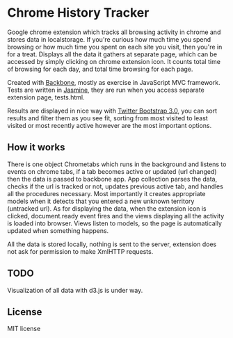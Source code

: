 Chrome History Tracker
======================

Google chrome extension which tracks all browsing activity in chrome and stores data in localstorage.
If you're curious how much time you spend browsing or how much time you spent on each site you visit, then you're in for a treat. 
Displays all the data it gathers at separate page, which can be accessed by simply clicking on chrome extension icon. It counts total time of browsing for each day, and total time browsing for each page.   

Created with [Backbone](http://backbonejs.org/), mostly as exercise in JavaScript MVC framework. Tests are written in [Jasmine](http://pivotal.github.io/jasmine/), they are run when you access separate extension page, tests.html.

Results are displayed in nice way with [Twitter Bootstrap 3.0](http://getbootstrap.com/), you can sort results and filter them as you see fit, sorting from most visited to least visited or most recently active however are the most important options.  

How it works
------------
There is one object Chrometabs which runs in the background and listens to events on chrome tabs, if a tab becomes active or updated (url changed) then the data 
is passed to backbone app. App collection parses the data, checks if the url is tracked or not, updates previous active tab, and handles all the procedures necessary. Most importantly it creates appropriate models when it detects that you entered a new unknown territory (untracked url). As for displaying the data, when the extension icon is clicked, document.ready event fires and the views displaying all the activity is loaded into browser. Views listen to models, so the page is automatically updated when something happens. 

All the data is stored locally, nothing is sent to the server, extension does not ask for permission to make XmlHTTP requests. 

TODO
----
Visualization of all data with d3.js is under way. 

License 
-------
MIT license
